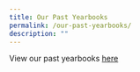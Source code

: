 ```yaml
---
title: Our Past Yearbooks
permalink: /our-past-yearbooks/
description: ""
---
```

View our past yearbooks [here](https://www.aic.sg/about-us/yearbooks)